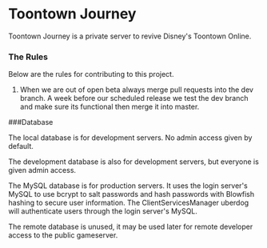 Toontown Journey
================
Toontown Journey is a private server to revive Disney's Toontown Online.

### The Rules

Below are the rules for contributing to this project.

1. When we are out of open beta always merge pull requests into the dev branch. A week before our scheduled release we test the dev branch and make sure its functional then merge it into master.

###Database

The local database is for development servers. No admin access given by default.

The development database is also for development servers, but everyone is given admin access.

The MySQL database is for production servers. It uses the login server's MySQL to use bcrypt to salt passwords and hash passwords with Blowfish hashing to secure user information. The ClientServicesManager uberdog will authenticate users through the login server's MySQL.

The remote database is unused, it may be used later for remote developer access to the public gameserver.

